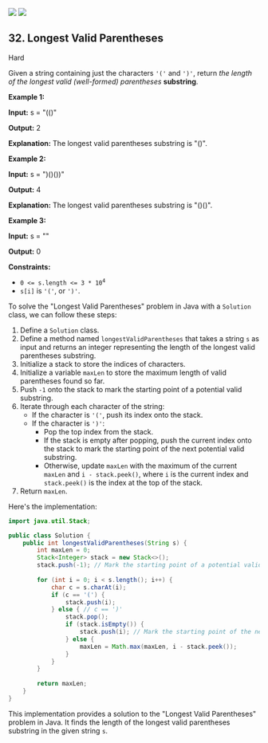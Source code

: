 [![](https://img.shields.io/github/stars/javadev/LeetCode-in-Java?label=Stars&style=flat-square)](https://github.com/javadev/LeetCode-in-Java)
[![](https://img.shields.io/github/forks/javadev/LeetCode-in-Java?label=Fork%20me%20on%20GitHub%20&style=flat-square)](https://github.com/javadev/LeetCode-in-Java/fork)

## 32\. Longest Valid Parentheses

Hard

Given a string containing just the characters `'('` and `')'`, return _the length of the longest valid (well-formed) parentheses_ **substring**.

**Example 1:**

**Input:** s = "(()"

**Output:** 2

**Explanation:** The longest valid parentheses substring is "()". 

**Example 2:**

**Input:** s = ")()())"

**Output:** 4

**Explanation:** The longest valid parentheses substring is "()()". 

**Example 3:**

**Input:** s = ""

**Output:** 0 

**Constraints:**

*   <code>0 <= s.length <= 3 * 10<sup>4</sup></code>
*   `s[i]` is `'('`, or `')'`.

To solve the "Longest Valid Parentheses" problem in Java with a `Solution` class, we can follow these steps:

1. Define a `Solution` class.
2. Define a method named `longestValidParentheses` that takes a string `s` as input and returns an integer representing the length of the longest valid parentheses substring.
3. Initialize a stack to store the indices of characters.
4. Initialize a variable `maxLen` to store the maximum length of valid parentheses found so far.
5. Push `-1` onto the stack to mark the starting point of a potential valid substring.
6. Iterate through each character of the string:
   - If the character is `'('`, push its index onto the stack.
   - If the character is `')'`:
     - Pop the top index from the stack.
     - If the stack is empty after popping, push the current index onto the stack to mark the starting point of the next potential valid substring.
     - Otherwise, update `maxLen` with the maximum of the current `maxLen` and `i - stack.peek()`, where `i` is the current index and `stack.peek()` is the index at the top of the stack.
7. Return `maxLen`.

Here's the implementation:

```java
import java.util.Stack;

public class Solution {
    public int longestValidParentheses(String s) {
        int maxLen = 0;
        Stack<Integer> stack = new Stack<>();
        stack.push(-1); // Mark the starting point of a potential valid substring
        
        for (int i = 0; i < s.length(); i++) {
            char c = s.charAt(i);
            if (c == '(') {
                stack.push(i);
            } else { // c == ')'
                stack.pop();
                if (stack.isEmpty()) {
                    stack.push(i); // Mark the starting point of the next potential valid substring
                } else {
                    maxLen = Math.max(maxLen, i - stack.peek());
                }
            }
        }
        
        return maxLen;
    }
}
```

This implementation provides a solution to the "Longest Valid Parentheses" problem in Java. It finds the length of the longest valid parentheses substring in the given string `s`.
